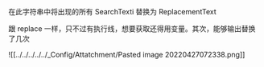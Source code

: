 在此字符串中将出现的所有 SearchTexti 替换为 ReplacementText

跟 replace 一样，只不过有执行线，想要获取还得用变量。其次，能够输出替换了几次

![[../../../../../_Config/Attatchment/Pasted image 20220427072338.png]]